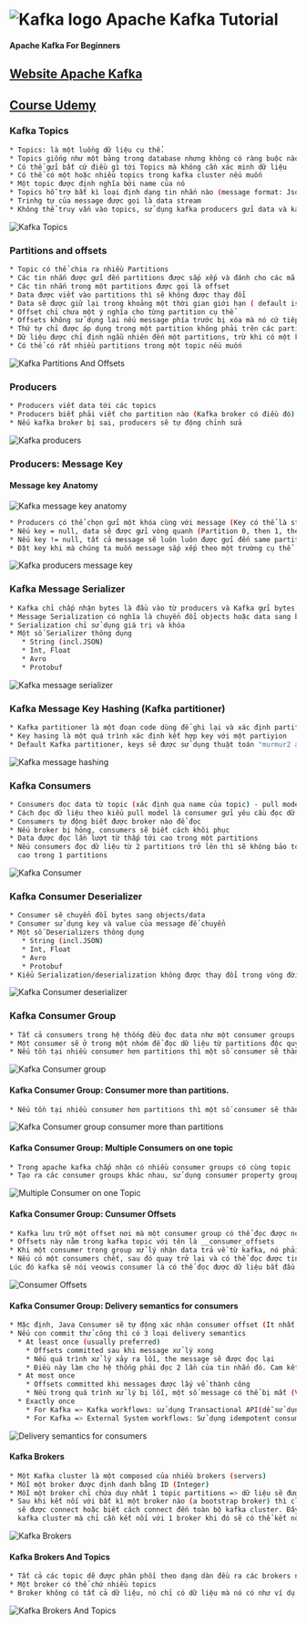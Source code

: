 # <img src="/image/kafka_logo.png" alt="Kafka logo"> Apache Kafka Tutorial
#### Apache Kafka For Beginners
## [Website Apache Kafka](https://kafka.apache.org/)  
## [Course Udemy](https://www.udemy.com/course/apache-kafka/)

### Kafka Topics

```bash
* Topics: là một luồng dữ liệu cụ thể.
* Topics giống như một bảng trong database nhưng không có ràng buộc nào cả
* Có thể gửi bất cứ điều gì tới Topics mà không cần xác minh dữ liệu
* Có thể có một hoặc nhiều topics trong kafka cluster nếu muốn
* Một topic được định nghĩa bởi name của nó
* Topics hỗ trợ bất kì loại định dạng tin nhắn nào (message format: Json, binary, ...)
* Trinhg tự của message được gọi là data stream
* Không thể truy vấn vào topics, sử dụng kafka producers gửi data và kafka consumers đọc data
```
<img src="/image/Kafka Theory/Kafka_Topics.png" alt="Kafka Topics">

### Partitions and offsets

```bash
* Topic có thể chia ra nhiều Partitions
* Các tin nhắn được gửi đến partitions được sắp xếp và đánh cho các mã ID tăng dần
* Các tin nhắn trong một partitions được gọi là offset
* Data được viết vào partitions thì sẽ không được thay đổi
* Data sẽ được giữ lại trong khoảng một thời gian giới hạn ( default is one week - configurable )
* Offset chỉ chưa một ý nghĩa cho từng partition cụ thể
* Offsets không sử dụng lại nếu message phía trước bị xóa mà nó cứ tiếp tục tăng dần
* Thứ tự chỉ được áp dụng trong một partition không phải trên các partitions
* Dữ liệu được chỉ định ngẫu nhiên đến một partitions, trừ khi có một khóa được cung cấp
* Có thể có rất nhiều partitions trong một topic nếu muốn
```
<img src="/image/Kafka Theory/Kafka_Topics_Partitions_Offset.png" alt="Kafka Partitions And Offsets">

### Producers

```bash
* Producers viết data tới các topics
* Producers biết phải viết cho partition nào (Kafka broker có điều đó)
* Nếu kafka broker bị sai, producers sẽ tự động chỉnh sửa
```
<img src="/image/Kafka Theory/Producers.png" alt="Kafka producers">


### Producers: Message Key
#### Message key Anatomy
<img src="/image/Kafka Theory/Kafka_Messages_Anatomy.png" alt="Kafka message key anatomy">

```bash
* Producers có thể chọn gửi một khóa cùng với message (Key có thể là string, number, binary, ...)
* Nếu key = null, data sẽ được gửi vòng quanh (Partition 0, then 1, then 2, ..)
* Nếu key != null, tất cả message sẽ luôn luôn được gửi đến same partition (Mã hashing)
* Đặt key khi mà chúng ta muốn message sắp xếp theo một trường cụ thể
```
<img src="/image/Kafka Theory/Producers_Message_Key.png" alt="Kafka producers message key">

### Kafka Message Serializer
```bash
* Kafka chỉ chấp nhận bytes là đầu vào từ producers và Kafka gửi bytes đầu ra cho consumers
* Message Serialization có nghĩa là chuyển đổi objects hoặc data sang bytes
* Serialization chỉ sử dụng giá trị và khóa
* Một số Serializer thông dụng
   * String (incl.JSON)
   * Int, Float
   * Avro
   * Protobuf
```
<img src="/image/Kafka Theory/Kafka_Message_Serializer.png" alt="Kafka message serializer">

### Kafka Message Key Hashing (Kafka partitioner)
```bash
* Kafka partitioner là một đoạn code dùng để ghi lại và xác định partition nào để gửi message đến.
* Key hasing là một quá trình xác định kết hợp key với một partiyion
* Default Kafka partitioner, keys sẽ được sử dụng thuật toán "murmur2 algorithm"
```
<img src="/image/Kafka Theory/Kafka_Message_Hashing.png" alt="Kafka message hashing">

### Kafka Consumers
```bash
* Consumers đọc data từ topic (xác định qua name của topic) - pull model
* Cách đọc dữ liệu theo kiểu pull model là consumer gửi yêu cầu đọc dữ liệu từ kafka brokers, server sao đó chúng sẽ trả data
* Consumers tự động biết được broker nào để đọc
* Nếu broker bị hỏng, consumers sẽ biết cách khôi phục
* Data được đọc lần lượt từ thấp tới cao trong một partitions
* Nếu consumers đọc dữ liệu từ 2 partitions trở lên thì sẽ không bảo toàn việc lấy từ thấp đến cao mà chỉ đảm bảo từ thấp đến
  cao trong 1 partitions
```
<img src="/image/Kafka Theory/Kafka_Consumers.png" alt="Kafka Consumer">

### Kafka Consumer Deserializer
```bash
* Consumer sẽ chuyển đổi bytes sang objects/data
* Consumer sử dụng key và value của message để chuyển
* Một số Deserializers thông dụng
   * String (incl.JSON)
   * Int, Float
   * Avro
   * Protobuf
* Kiểu Serialization/deserialization không được thay đổi trong vòng đời của một topic. Đó là lý do tại sao không được phép     thay đổi dữ liệu trong topic vì nếu consumer sử dụng deserialization int mà người dùng sửa dữ liệu thành chuỗi thì sẽ bị     lỗi
```
<img src="/image/Kafka Theory/Kafka_Consumers_Deserializer.png" alt="Kafka Consumer deserializer">


### Kafka Consumer Group
```bash
* Tất cả consumers trong hệ thống đều đọc data như một consumer groups
* Một consumer sẽ ở trong một nhóm để đọc dữ liệu từ partitions độc quyền
* Nếu tồn tại nhiều consumer hơn partitions thì một số consumer sẽ thành inactive
```
<img src="/image/Kafka Theory/Kafka_Consumers_Group.png" alt="Kafka Consumer group">

#### Kafka Consumer Group:  Consumer more than partitions.
```bash
* Nếu tồn tại nhiều consumer hơn partitions thì một số consumer sẽ thành inactive
```
<img src="/image/Kafka Theory/Kafka_Consumers_Group_Consumer_More_Than_Partitions.png" alt="Kafka Consumer group consumer more than partitions">

#### Kafka Consumer Group:  Multiple Consumers on one topic
```bash
* Trong apache kafka chấp nhận có nhiều consumer groups có cùng topic
* Tạo ra các consumer groups khác nhau, sử dụng consumer property group.id
```
<img src="/image/Kafka Theory/Multiple_Consumers_On_One_Topic.png" alt="Multiple Consumer on one Topic">

#### Kafka Consumer Group:  Cunsumer Offsets
```bash
* Kafka lưu trữ một offset nơi mà một consumer group có thể đọc được nó gọi là consumer offset
* Offsets này nằm trong kafka topic với tên là __consumer_offsets
* Khi một consumer trong group xử lý nhận data trả về từ kafka, nó phải periodically gửi consumer offset (Kafka broker sẽ viết __consumer_offsets) báo cho kafka là mình đã nhận thành công data
* Nếu có một consumers chết, sau đó quay trở lại và có thể đọc được tin nhắn từ committed consumer offsets
Lúc đó kafka sẽ nói veowis consumer là có thể đọc được dữ liệu bắt đầu từ đây
```
<img src="/image/Kafka Theory/Kafka_Consumers_Offsets.png" alt="Consumer Offsets">

#### Kafka Consumer Group:  Delivery semantics for consumers
```bash
* Mặc định, Java Consumer sẽ tự động xác nhận consumer offset (Ít nhất 1 lần)
* Nếu cọn commit thử công thì có 3 loại delivery semantics
  * At least once (usually preferred)
    * Offsets committed sau khi message xử lý xong
    * Nếu quá trình xử lý xảy ra lỗi, the message sẽ được đọc lại
    * Điều này làm cho hệ thống phải đọc 2 lần của tin nhắn đó. Cam kết quá trình đọc lại đó không ảnh hưởng tới hệ thống
  * At most once
    * Offsets committed khi messages được lấy về thành công
    * Nếu trong quá trình xử lý bị lỗi, một số message có thể bị mất (Vì commit đã được đẩy lên kaffka lên khi lấy lại sẽ lấy       message tiếp theo chứ ko lấy lại message trước đó.)
  * Exactly once
    * For Kafka => Kafka workflows: sử dụng Transactional API(dễ sử dụng với kafka streams API)
    * For Kafka => External System workflows: Sử dụng idempotent consumer
```
<img src="/image/Kafka Theory/Delivery_Semantics_For_Consumers.png" alt="Delivery semantics for consumers">

#### Kafka Brokers
```bash
* Một Kafka cluster là một composed của nhiều brokers (servers)
* Mỗi một broker được định danh bằng ID (Integer)
* Mỗi một broker chỉ chứa duy nhất 1 topic partitions => dữ liệu sẽ được phân tán ra toàn bộ brokers
* Sau khi kết nối với bất kì một broker nào (a bootstrap broker) thì clients or producers or consumers
  sẽ được connect hoặc biết cách connect đến toàn bộ kafka cluster. Đây là tiện thứ tiện lợi vì không cần phải biết toàn bộ
  kafka cluster mà chỉ cần kết nối với 1 broker khi đó sẽ có thể kết nối với tất cả.
```
<img src="/image/Kafka Theory/Kafka_Brokers.png" alt="Kafka Brokers">

#### Kafka Brokers And Topics
```bash
* Tất cả các topic dẽ được phân phối theo dạng dàn đều ra các brokers nhưng không theo thứ tự nào cả.
* Một broker có thể chứ nhiều topics
* Broker không có tất cả dữ liệu, nó chỉ có dữ liệu mà nó có như ví dụ broker 103 khoogn có data của topic B chỉ có data của   topic A
```
<img src="/image/Kafka Theory/Kafka_Brokers_And_Topics.png" alt="Kafka Brokers And Topics">
